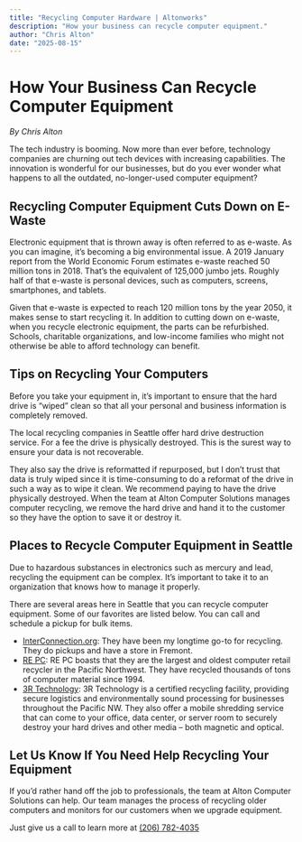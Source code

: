 ```yaml
---
title: "Recycling Computer Hardware | Altonworks"
description: "How your business can recycle computer equipment."
author: "Chris Alton"
date: "2025-08-15"
---
```


# How Your Business Can Recycle Computer Equipment
*By Chris Alton*

The tech industry is booming. Now more than ever before, technology companies are churning out tech devices with increasing capabilities. The innovation is wonderful for our businesses, but do you ever wonder what happens to all the outdated, no-longer-used computer equipment?

## Recycling Computer Equipment Cuts Down on E-Waste
Electronic equipment that is thrown away is often referred to as e-waste. As you can imagine, it’s becoming a big environmental issue. A 2019 January report from the World Economic Forum estimates e-waste reached 50 million tons in 2018. That’s the equivalent of 125,000 jumbo jets. Roughly half of that e-waste is personal devices, such as computers, screens, smartphones, and tablets.

Given that e-waste is expected to reach 120 million tons by the year 2050, it makes sense to start recycling it. In addition to cutting down on e-waste, when you recycle electronic equipment, the parts can be refurbished. Schools, charitable organizations, and low-income families who might not otherwise be able to afford technology can benefit.

## Tips on Recycling Your Computers
Before you take your equipment in, it’s important to ensure that the hard drive is “wiped” clean so that all your personal and business information is completely removed.

The local recycling companies in Seattle offer hard drive destruction service. For a fee the drive is physically destroyed. This is the surest way to ensure your data is not recoverable.

They also say the drive is reformatted if repurposed, but I don’t trust that data is truly wiped since it is time-consuming to do a reformat of the drive in such a way as to wipe it clean. We recommend paying to have the drive physically destroyed. When the team at Alton Computer Solutions manages computer recycling, we remove the hard drive and hand it to the customer so they have the option to save it or destroy it.

## Places to Recycle Computer Equipment in Seattle
Due to hazardous substances in electronics such as mercury and lead, recycling the equipment can be complex. It’s important to take it to an organization that knows how to manage it properly.

There are several areas here in Seattle that you can recycle computer equipment. Some of our favorites are listed below. You can call and schedule a pickup for bulk items.

- [InterConnection.org](http://interconnection.org): They have been my longtime go-to for recycling. They do pickups and have a store in Fremont.
- [RE PC](http://repc.com): RE PC boasts that they are the largest and oldest computer retail recycler in the Pacific Northwest. They have recycled thousands of tons of computer material since 1994.
- [3R Technology](http://3rtechnology.com): 3R Technology is a certified recycling facility, providing secure logistics and environmentally sound processing for businesses throughout the Pacific NW. They also offer a mobile shredding service that can come to your office, data center, or server room to securely destroy your hard drives and other media – both magnetic and optical.

## Let Us Know If You Need Help Recycling Your Equipment
If you’d rather hand off the job to professionals, the team at Alton Computer Solutions can help. Our team manages the process of recycling older computers and monitors for our customers when we upgrade equipment.

Just give us a call to learn more at [(206) 782-4035](tel:(206)782-4035)
